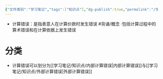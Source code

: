 ```yaml
---
{"文件类别":"学习笔记","tags":["知识点"],"dg-publish":true,"permalink":"/学习笔记/知识点/计算错误/","dgPassFrontmatter":true}
---
```


- 计算错误：是指表意人在计算价款时发生错误 #背诵/概念 
·包括计算过程中的算术错误和在计算依据上发生错误
# 分类
- 计算错误可以划分为[[学习笔记/知识点/内部计算错误\|内部计算错误]]与[[学习笔记/知识点/外部计算错误\|外部计算错误]]
